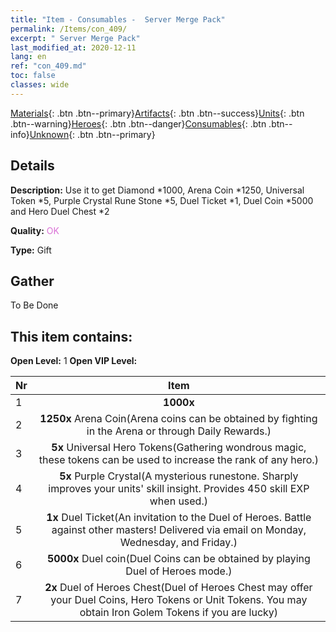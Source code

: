 ```yaml
---
title: "Item - Consumables -  Server Merge Pack"
permalink: /Items/con_409/
excerpt: " Server Merge Pack"
last_modified_at: 2020-12-11
lang: en
ref: "con_409.md"
toc: false
classes: wide
---
```

 [Materials](/Items/){: .btn .btn--primary}[Artifacts](/Items/Artifacts/){: .btn .btn--success}[Units](/Items/Units/){: .btn .btn--warning}[Heroes](/Items/Heroes/){: .btn .btn--danger}[Consumables](/Items/Consumables/){: .btn .btn--info}[Unknown](/Items/Unknown/){: .btn .btn--primary}

## Details
 **Description:** Use it to get Diamond *1000, Arena Coin *1250, Universal Token *5, Purple Crystal Rune Stone *5, Duel Ticket *1, Duel Coin *5000 and Hero Duel Chest *2

 **Quality:** <span style="color: #DA70D6">OK</span>

 **Type:** Gift

## Gather

  To Be Done

## This item contains:

 **Open Level:** 1
 **Open VIP Level:** 

  | Nr |      Item    |
  |:---|:------------:|
  | 1 |  **1000x** <i class="fas fa-gem"/> | 
  | 2 |  **1250x** Arena Coin(Arena coins can be obtained by fighting in the Arena or through Daily Rewards.) | 
  | 3 |  **5x** Universal Hero Tokens(Gathering wondrous magic, these tokens can be used to increase the rank of any hero.) | 
  | 4 |  **5x** Purple Crystal(A mysterious runestone. Sharply improves your units' skill insight. Provides 450 skill EXP when used.) | 
  | 5 |  **1x** Duel Ticket(An invitation to the Duel of Heroes. Battle against other masters! Delivered via email on Monday, Wednesday, and Friday.) | 
  | 6 |  **5000x** Duel coin(Duel Coins can be obtained by playing Duel of Heroes mode.) | 
  | 7 |  **2x** Duel of Heroes Chest(Duel of Heroes Chest may offer your Duel Coins, Hero Tokens or Unit Tokens. You may obtain Iron Golem Tokens if you are lucky) | 
